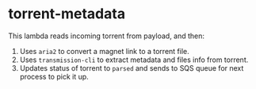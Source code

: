 # torrent-metadata

This lambda reads incoming torrent from payload, and then:

1. Uses `aria2` to convert a magnet link to a torrent file.
2. Uses `transmission-cli` to extract metadata and files info from torrent.
3. Updates status of torrent to `parsed` and sends to SQS queue for next process to pick it up.
